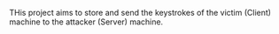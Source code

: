 THis project aims to store and send the keystrokes of the victim (Client) machine to the attacker (Server) machine.
